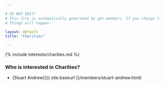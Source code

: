 ```yaml
---

# DO NOT EDIT!
# This file is automatically generated by get-members. If you change it, bad
# things will happen.

layout: default
title: "Charities"

---
```


{% include interests/charities.md %}

### Who is interested in Charities?


* [Stuart Andrew]({{ site.baseurl }}/members/stuart-andrew.html)
